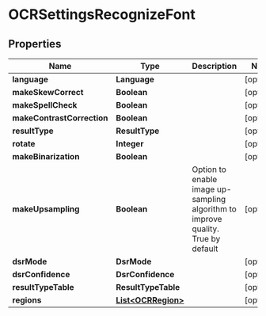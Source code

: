 

# OCRSettingsRecognizeFont


## Properties

| Name | Type | Description | Notes |
|------------ | ------------- | ------------- | -------------|
|**language** | **Language** |  |  [optional] |
|**makeSkewCorrect** | **Boolean** |  |  [optional] |
|**makeSpellCheck** | **Boolean** |  |  [optional] |
|**makeContrastCorrection** | **Boolean** |  |  [optional] |
|**resultType** | **ResultType** |  |  [optional] |
|**rotate** | **Integer** |  |  [optional] |
|**makeBinarization** | **Boolean** |  |  [optional] |
|**makeUpsampling** | **Boolean** | Option to enable image up-sampling algorithm to improve quality. True by default |  [optional] |
|**dsrMode** | **DsrMode** |  |  [optional] |
|**dsrConfidence** | **DsrConfidence** |  |  [optional] |
|**resultTypeTable** | **ResultTypeTable** |  |  [optional] |
|**regions** | [**List&lt;OCRRegion&gt;**](OCRRegion.md) |  |  [optional] |



